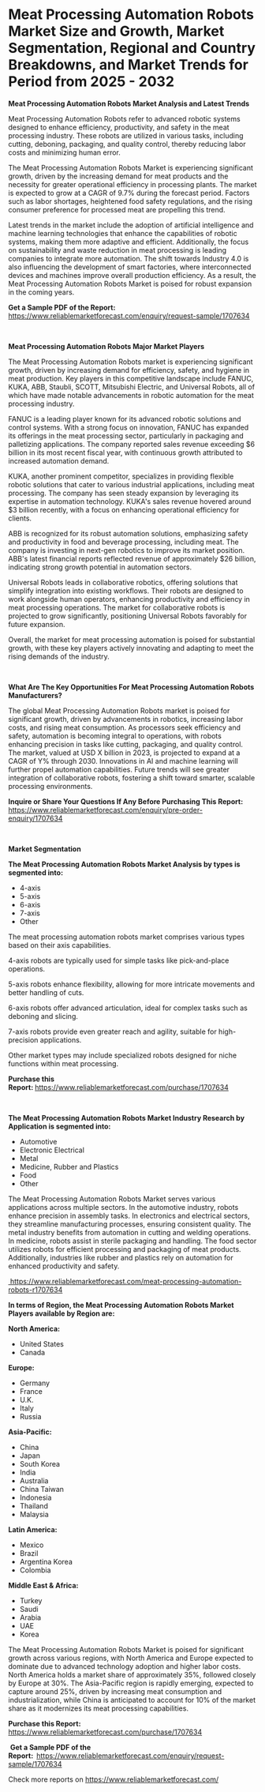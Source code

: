 <p><h1>Meat Processing Automation Robots Market Size and Growth, Market Segmentation, Regional and Country Breakdowns, and Market Trends for Period from 2025 -  2032</h1></p><p><strong>Meat Processing Automation Robots Market Analysis and Latest Trends</strong></p>
<p><p>Meat Processing Automation Robots refer to advanced robotic systems designed to enhance efficiency, productivity, and safety in the meat processing industry. These robots are utilized in various tasks, including cutting, deboning, packaging, and quality control, thereby reducing labor costs and minimizing human error.</p><p>The Meat Processing Automation Robots Market is experiencing significant growth, driven by the increasing demand for meat products and the necessity for greater operational efficiency in processing plants. The market is expected to grow at a CAGR of 9.7% during the forecast period. Factors such as labor shortages, heightened food safety regulations, and the rising consumer preference for processed meat are propelling this trend.</p><p>Latest trends in the market include the adoption of artificial intelligence and machine learning technologies that enhance the capabilities of robotic systems, making them more adaptive and efficient. Additionally, the focus on sustainability and waste reduction in meat processing is leading companies to integrate more automation. The shift towards Industry 4.0 is also influencing the development of smart factories, where interconnected devices and machines improve overall production efficiency. As a result, the Meat Processing Automation Robots Market is poised for robust expansion in the coming years.</p></p>
<p><strong>Get a Sample PDF of the Report:&nbsp;</strong> <a href="https://www.reliablemarketforecast.com/enquiry/request-sample/1707634?utm_campaign=2876&utm_medium=2&utm_source=Github&utm_content=ia&utm_term=10042025&utm_id=meat-processing-automation-robots">https://www.reliablemarketforecast.com/enquiry/request-sample/1707634</a></p>
<p>&nbsp;</p>
<p><strong>Meat Processing Automation Robots Major Market Players</strong></p>
<p><p>The Meat Processing Automation Robots market is experiencing significant growth, driven by increasing demand for efficiency, safety, and hygiene in meat production. Key players in this competitive landscape include FANUC, KUKA, ABB, Staubli, SCOTT, Mitsubishi Electric, and Universal Robots, all of which have made notable advancements in robotic automation for the meat processing industry.</p><p>FANUC is a leading player known for its advanced robotic solutions and control systems. With a strong focus on innovation, FANUC has expanded its offerings in the meat processing sector, particularly in packaging and palletizing applications. The company reported sales revenue exceeding $6 billion in its most recent fiscal year, with continuous growth attributed to increased automation demand.</p><p>KUKA, another prominent competitor, specializes in providing flexible robotic solutions that cater to various industrial applications, including meat processing. The company has seen steady expansion by leveraging its expertise in automation technology. KUKA's sales revenue hovered around $3 billion recently, with a focus on enhancing operational efficiency for clients.</p><p>ABB is recognized for its robust automation solutions, emphasizing safety and productivity in food and beverage processing, including meat. The company is investing in next-gen robotics to improve its market position. ABB's latest financial reports reflected revenue of approximately $26 billion, indicating strong growth potential in automation sectors.</p><p>Universal Robots leads in collaborative robotics, offering solutions that simplify integration into existing workflows. Their robots are designed to work alongside human operators, enhancing productivity and efficiency in meat processing operations. The market for collaborative robots is projected to grow significantly, positioning Universal Robots favorably for future expansion.</p><p>Overall, the market for meat processing automation is poised for substantial growth, with these key players actively innovating and adapting to meet the rising demands of the industry.</p></p>
<p>&nbsp;</p>
<p><strong>What Are The Key Opportunities For Meat Processing Automation Robots Manufacturers?</strong></p>
<p><p>The global Meat Processing Automation Robots market is poised for significant growth, driven by advancements in robotics, increasing labor costs, and rising meat consumption. As processors seek efficiency and safety, automation is becoming integral to operations, with robots enhancing precision in tasks like cutting, packaging, and quality control. The market, valued at USD X billion in 2023, is projected to expand at a CAGR of Y% through 2030. Innovations in AI and machine learning will further propel automation capabilities. Future trends will see greater integration of collaborative robots, fostering a shift toward smarter, scalable processing environments.</p></p>
<p><strong>Inquire or Share Your Questions If Any Before Purchasing This Report:</strong> <a href="https://www.reliablemarketforecast.com/enquiry/pre-order-enquiry/1707634?utm_campaign=2876&utm_medium=2&utm_source=Github&utm_content=ia&utm_term=10042025&utm_id=meat-processing-automation-robots">https://www.reliablemarketforecast.com/enquiry/pre-order-enquiry/1707634</a></p>
<p>&nbsp;</p>
<p><strong>Market Segmentation</strong></p>
<p><strong>The Meat Processing Automation Robots Market Analysis by types is segmented into:</strong></p>
<p><ul><li>4-axis</li><li>5-axis</li><li>6-axis</li><li>7-axis</li><li>Other</li></ul></p>
<p><p>The meat processing automation robots market comprises various types based on their axis capabilities. </p><p>4-axis robots are typically used for simple tasks like pick-and-place operations. </p><p>5-axis robots enhance flexibility, allowing for more intricate movements and better handling of cuts. </p><p>6-axis robots offer advanced articulation, ideal for complex tasks such as deboning and slicing. </p><p>7-axis robots provide even greater reach and agility, suitable for high-precision applications. </p><p>Other market types may include specialized robots designed for niche functions within meat processing.</p></p>
<p><strong>Purchase this Report:&nbsp;</strong><a href="https://www.reliablemarketforecast.com/purchase/1707634?utm_campaign=2876&utm_medium=2&utm_source=Github&utm_content=ia&utm_term=10042025&utm_id=meat-processing-automation-robots">https://www.reliablemarketforecast.com/purchase/1707634</a></p>
<p>&nbsp;</p>
<p><strong>The Meat Processing Automation Robots Market Industry Research by Application is segmented into:</strong></p>
<p><ul><li>Automotive</li><li>Electronic Electrical</li><li>Metal</li><li>Medicine, Rubber and Plastics</li><li>Food</li><li>Other</li></ul></p>
<p><p>The Meat Processing Automation Robots Market serves various applications across multiple sectors. In the automotive industry, robots enhance precision in assembly tasks. In electronics and electrical sectors, they streamline manufacturing processes, ensuring consistent quality. The metal industry benefits from automation in cutting and welding operations. In medicine, robots assist in sterile packaging and handling. The food sector utilizes robots for efficient processing and packaging of meat products. Additionally, industries like rubber and plastics rely on automation for enhanced productivity and safety.</p></p>
<p><a href="https://www.reliablemarketforecast.com/meat-processing-automation-robots-r1707634?utm_campaign=2876&utm_medium=2&utm_source=Github&utm_content=ia&utm_term=10042025&utm_id=meat-processing-automation-robots">&nbsp;https://www.reliablemarketforecast.com/meat-processing-automation-robots-r1707634</a></p>
<p><strong>In terms of Region, the Meat Processing Automation Robots Market Players available by Region are:</strong></p>
<p>
    <p> <strong> North America: </strong>
        <ul>
            <li>United States</li>
            <li>Canada</li>
        </ul>
        </p> 
    <p> <strong> Europe: </strong>
        <ul>
            <li>Germany</li>
            <li>France</li>
            <li>U.K.</li>
            <li>Italy</li>
            <li>Russia</li>
        </ul>
        </p> 
    <p> <strong> Asia-Pacific: </strong>
        <ul>
            <li>China</li>
            <li>Japan</li>
            <li>South Korea</li>
            <li>India</li>
            <li>Australia</li>
            <li>China Taiwan</li>
            <li>Indonesia</li>
            <li>Thailand</li>
            <li>Malaysia</li>
        </ul>
        </p> 
    <p> <strong> Latin America: </strong>
        <ul>
            <li>Mexico</li>
            <li>Brazil</li>
            <li>Argentina Korea</li>
            <li>Colombia</li>
        </ul>
        </p> 
    <p> <strong> Middle East & Africa: </strong>
        <ul>
            <li>Turkey</li>
            <li>Saudi</li>
            <li>Arabia</li>
            <li>UAE</li>
            <li>Korea</li>
        </ul>
    </p>
    </p>
<p><p>The Meat Processing Automation Robots Market is poised for significant growth across various regions, with North America and Europe expected to dominate due to advanced technology adoption and higher labor costs. North America holds a market share of approximately 35%, followed closely by Europe at 30%. The Asia-Pacific region is rapidly emerging, expected to capture around 25%, driven by increasing meat consumption and industrialization, while China is anticipated to account for 10% of the market share as it modernizes its meat processing capabilities.</p></p>
<p><strong>Purchase this Report: </strong><a href="https://www.reliablemarketforecast.com/purchase/1707634?utm_campaign=2876&utm_medium=2&utm_source=Github&utm_content=ia&utm_term=10042025&utm_id=meat-processing-automation-robots">https://www.reliablemarketforecast.com/purchase/1707634</a></p>
<p>&nbsp;<strong>Get a Sample PDF of the Report:&nbsp;&nbsp;</strong><a href="https://www.reliablemarketforecast.com/enquiry/request-sample/1707634?utm_campaign=2876&utm_medium=2&utm_source=Github&utm_content=ia&utm_term=10042025&utm_id=meat-processing-automation-robots">https://www.reliablemarketforecast.com/enquiry/request-sample/1707634</a></p>
<p><strong></strong></p>
<p>Check more reports on <a href="https://www.reliablemarketforecast.com/?utm_campaign=2876&utm_medium=2&utm_source=Github&utm_content=ia&utm_term=10042025&utm_id=meat-processing-automation-robots">https://www.reliablemarketforecast.com/</a></p>